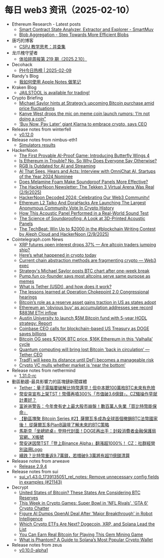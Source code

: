 # 每日 web3 资讯（2025-02-10）

- Ethereum Research - Latest posts
  - [Smart Contract State Analyzer, Extractor and Explorer - SmartMuv](https://ethresear.ch/t/smart-contract-state-analyzer-extractor-and-explorer-smartmuv/17044#post_3)
  - [Blob Aggregation - Step Towards More Efficient Blobs](https://ethresear.ch/t/blob-aggregation-step-towards-more-efficient-blobs/21624#post_7)
- 唐巧的博客
  - [CSPJ 教学思考：并查集](https://blog.devtang.com/2025/02/09/teaching-notes-of-union-query-set/)
- 龙爪槐守望者
  - [体验碎周报第 219 期（2025.2.10）](https://www.ftium4.com/ux-weekly-219.html)
- Decohack
  - [PH今日热榜 | 2025-02-09](https://decohack.com/producthunt-daily-2025-02-09/)
- Randy's Blog
  - [我如何使用 Apple Notes 做笔记](https://lutaonan.com/blog/apple-notes-and-para)
- Kraken Blog
  - [JAILSTOOL is available for trading!](https://blog.kraken.com/product/asset-listings/jailstool-is-available-for-trading)
- Crypto Briefing
  - [Michael Saylor hints at Strategy’s upcoming Bitcoin purchase amid price fluctuations](https://cryptobriefing.com/strategy-bitcoin-purchase-amid-fluctuations/)
  - [Kanye West drops the mic on meme coin launch rumors: ‘I’m not doing a coin”](https://cryptobriefing.com/kanye-west-meme-token-launch/)
  - [‘Buy Now, Pay Later’ giant Klarna to embrace crypto, says CEO](https://cryptobriefing.com/klarna-embraces-crypto/)
- Release notes from winterfell
  - [v0.12.0](https://github.com/facebook/winterfell/releases/tag/v0.12.0)
- Release notes from nimbus-eth1
  - [Simulators results](https://github.com/status-im/nimbus-eth1/releases/tag/sim-stat)
- HackerNoon
  - [The First Provable AI-Proof Game: Introducing Butterfly Wings 4](https://hackernoon.com/the-first-provable-ai-proof-game-introducing-butterfly-wings-4?source=rss)
  - [Is Ethereum in Trouble? No. So Why Does Everyone Say Otherwise?](https://hackernoon.com/is-ethereum-in-trouble-no-so-why-does-everyone-say-otherwise?source=rss)
  - [RGB Is Outdated for AI and Streaming](https://hackernoon.com/rgb-is-outdated-for-ai-and-streaming?source=rss)
  - [AI That Sees, Hears and Acts: Interview with OmniChat AI, Startups of the Year 2024 Nominee](https://hackernoon.com/ai-that-sees-hears-and-acts-interview-with-omnichat-ai-startups-of-the-year-2024-nominee?source=rss)
  - [Does Melamine Foam Make Soundproof Panels More Effective?](https://hackernoon.com/does-melamine-foam-make-soundproof-panels-more-effective?source=rss)
  - [The HackerNoon Newsletter: The Tekken 3 Virtual Arena Was Real  (2/9/2025)](https://hackernoon.com/2-9-2025-newsletter?source=rss)
  - [HackerNoon Decoded 2024: Celebrating Our Web3 Community!](https://hackernoon.com/hackernoon-decoded-2024-celebrating-our-web3-community?source=rss)
  - [Ethereum L2 Taiko And DoraHacks Are Launching The Largest Anonymous Community Vote In Crypto History](https://hackernoon.com/ethereum-l2-taiko-and-dorahacks-are-launching-the-largest-anonymous-community-vote-in-crypto-history?source=rss)
  - [How This Acoustic Panel Performed in a Real-World Sound Test](https://hackernoon.com/how-this-acoustic-panel-performed-in-a-real-world-sound-test?source=rss)
  - [The Science of Soundproofing: A Look at 3D-Printed Acoustic Panels](https://hackernoon.com/the-science-of-soundproofing-a-look-at-3d-printed-acoustic-panels?source=rss)
  - [The TechBeat: Win Up to $2000 in the #blockchain Writing Contest by Aleph Cloud and HackerNoon (2/9/2025)](https://hackernoon.com/2-9-2025-techbeat?source=rss)
- Cointelegraph.com News
  - [XRP futures open interest drops 37% — Are altcoin traders jumping ship?](https://cointelegraph.com/news/xrp-futures-open-interest-drops-37-are-altcoin-traders-jumping-ship?utm_source=rss_feed&utm_medium=rss&utm_campaign=rss_partner_inbound)
  - [Here’s what happened in crypto today](https://cointelegraph.com/news/what-happened-in-crypto-today?utm_source=rss_feed&utm_medium=rss&utm_campaign=rss_partner_inbound)
  - [Current chain abstraction methods are fragmenting crypto — Web3 exec](https://cointelegraph.com/news/current-chain-abstraction-methods-fragmenting-crypto-web3-exec?utm_source=rss_feed&utm_medium=rss&utm_campaign=rss_partner_inbound)
  - [Strategy&#039;s Michael Saylor posts BTC chart after one-week break](https://cointelegraph.com/news/micro-strategy-saylor-posts-btc-chart-after-week-break?utm_source=rss_feed&utm_medium=rss&utm_campaign=rss_partner_inbound)
  - [Pump.fun co-founder says most altcoins serve same purpose as memes](https://cointelegraph.com/news/pump-fun-co-founder-most-altcoins-serve-same-purpose-memes?utm_source=rss_feed&utm_medium=rss&utm_campaign=rss_partner_inbound)
  - [What is Tether (USDt), and how does it work?](https://cointelegraph.com/explained/what-is-tether-usdt-and-how-does-it-work?utm_source=rss_feed&utm_medium=rss&utm_campaign=rss_partner_inbound)
  - [The lessons learned at Operation Chokepoint 2.0 Congressional hearings](https://cointelegraph.com/news/lessons-operation-chokepoint-hearings?utm_source=rss_feed&utm_medium=rss&utm_campaign=rss_partner_inbound)
  - [Bitcoin’s role as a reserve asset gains traction in US as states adopt](https://cointelegraph.com/news/bitcoin-reserve-us-states-global-accumulation?utm_source=rss_feed&utm_medium=rss&utm_campaign=rss_partner_inbound)
  - [Ethereum an &#039;obvious buy&#039; as accumulation addresses see record $883M ETH inflow](https://cointelegraph.com/news/ethereum-obvious-buy-accumulation-addresses-record-883m-eth-inflow?utm_source=rss_feed&utm_medium=rss&utm_campaign=rss_partner_inbound)
  - [Austin University to launch $5M Bitcoin fund with 5-year HODL strategy: Report](https://cointelegraph.com/news/austin-university-launch-5-m-bitcoin-fund-5-year-hodl-strategy-report?utm_source=rss_feed&utm_medium=rss&utm_campaign=rss_partner_inbound)
  - [Coinbase CEO calls for blockchain-based US Treasury as DOGE saves billions](https://cointelegraph.com/news/blockchain-us-treasury-musk-doge-transparency?utm_source=rss_feed&utm_medium=rss&utm_campaign=rss_partner_inbound)
  - [Bitcoin OG sees $700K BTC price, $16K Ethereum in this ‘Valhalla’ cycle](https://cointelegraph.com/news/bitcoin-700k-ethereum-16k-this-cycle-bill-barhydt?utm_source=rss_feed&utm_medium=rss&utm_campaign=rss_partner_inbound)
  - [Quantum computing will bring lost Bitcoin &#039;back in circulation’ — Tether CEO](https://cointelegraph.com/news/quantum-computing-bitcoin-lost-wallet-threat-tether-ceo?utm_source=rss_feed&utm_medium=rss&utm_campaign=rss_partner_inbound)
  - [TradFi will keep its distance until DeFi becomes a manageable risk](https://cointelegraph.com/news/trad-fi-will-keep-its-distance?utm_source=rss_feed&utm_medium=rss&utm_campaign=rss_partner_inbound)
  - [Crypto VC mulls whether market is ‘near the bottom’](https://cointelegraph.com/news/crypto-venture-capitalist-mulls-crypto-market-near-local-bottom?utm_source=rss_feed&utm_medium=rss&utm_campaign=rss_partner_inbound)
- Release notes from nethermind
  - [1.31.0-rc](https://github.com/NethermindEth/nethermind/releases/tag/1.31.0-rc)
- 動區動趨-最具影響力的區塊鏈新聞媒體
  - [Tether：量子電腦要破解比特幣還早！但中本聰100萬枚BTC未來有危險](https://www.blocktempo.com/quantum-computing-will-bring-lost-bitcoin-back/)
  - [幣安突宣布上架TST！幣價再噴300%「市值破3.6億鎂」，CZ騷操作早就計畫好？](https://www.blocktempo.com/binance-will-list-tst-with-seed-tag-applied/)
  - [富爸爸警告：今年會有史上最大股市崩盤！數百萬人失業「買比特幣能保命」](https://www.blocktempo.com/rich-dads-predicts-a-market-crash-this-year/)
  - [【​動區塊聚 Bitcoin Series #2】薩爾瓦多成為全球首個撤銷BTC法幣國家後！ 從薩爾瓦多PlanB論壇了解未來的BTC策略](https://www.blocktempo.com/bitcoin-series-2-el-salvador-planb-forum-btc-strategy/)
  - [馬斯克「坐總統桌」登時代封面！DOGE再出手：封殺消費者金融保護局官網、X帳號](https://www.blocktempo.com/doge-team-deletes-cfpb-account/)
  - [幣安迷因幣TST「登上Binance Alpha」翻漲超1000%！ CZ：社群經營別盜用Logo](https://www.blocktempo.com/binance-alpha-adds-tst/)
  - [續跌？比特幣重返9.7萬鎂，若摜破9.3萬將有超11億鎂清算](https://www.blocktempo.com/bitcoin-fluctuates-around-96000/)
- Release notes from arweave
  - [Release 2.9.4](https://github.com/ArweaveTeam/arweave/releases/tag/N.2.9.4)
- Release notes from sui
  - [sui_v1.43.0_1739135051_rel_notes: Remove unnecessary config fields in examples (#21143)](https://github.com/MystenLabs/sui/releases/tag/sui_v1.43.0_1739135051_rel_notes)
- Decrypt
  - [United States of Bitcoin? These States Are Considering BTC Reserves](https://decrypt.co/298413/us-states-considering-bitcoin-reserves)
  - [This Week in Crypto Games: Super Bowl in 'NFL Rivals', 'GTA 6' Crypto Chatter](https://decrypt.co/304963/this-week-crypto-games-super-bowl-nfl-rivals-gta-6)
  - [Figure AI Dumps OpenAI Deal After 'Major Breakthrough' in Robot Intelligence](https://decrypt.co/305074/figure-ai-dumps-openai-major-breakthrough-robotics)
  - [Which Crypto ETFs Are Next? Dogecoin, XRP, and Solana Lead the List](https://decrypt.co/302711/next-crypto-etfs-dogecoin-xrp-solana-trump)
  - [You Can Earn Real Bitcoin for Playing This Gem Mining Game](https://decrypt.co/305162/idle-mine-earn-bitcoin-playing-gem-mining-game)
  - [What is Phantom? A Guide to Solana’s Most Popular Crypto Wallet](https://decrypt.co/resources/what-is-phantom-a-guide-to-solanas-most-popular-crypto-wallet)
- Release notes from zeus
  - [v0.10.0-alpha1](https://github.com/ZeusLN/zeus/releases/tag/v0.10.0-alpha1)

